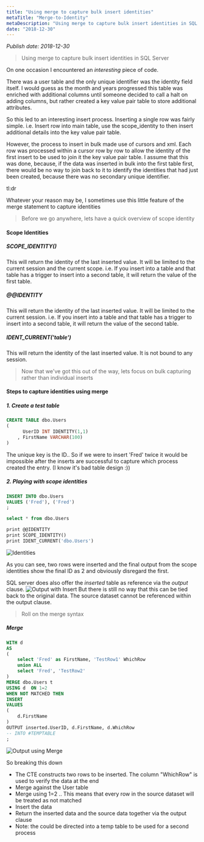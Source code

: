 ```yaml
---
title: "Using merge to capture bulk insert identities"
metaTitle: "Merge-to-Identity"
metaDescription: "Using merge to capture bulk insert identities in SQL Server"
date: "2018-12-30"
---
```


_Publish date: 2018-12-30_

> Using merge to capture bulk insert identities in SQL Server

On one occasion I encountered an _interesting_ piece of code.

There was a user table and the only unique identifier was the identity field itself. I would guess as the month and years progressed this table was enriched with additional columns until someone decided to call a halt on adding columns, but rather created a key value pair table to store additional attributes.

So this led to an interesting insert process. Inserting a single row was fairly simple. i.e. Insert row into main table, use the scope_identity to then insert additional details into the key value pair table.

However, the process to insert in bulk made use of cursors and xml. Each row was processed within a cursor row by row to allow the identity of the first insert to be used to join it the key value pair table. I assume that this was done, because, if the data was inserted in bulk into the first table first, there would be no way to join back to it to identify the identities that had just been created, because there was no secondary unique identifier.

tl:dr

Whatever your reason may be, I sometimes use this little feature of the merge statement to capture identities

> Before we go anywhere, lets have a quick overview of scope identity

#### Scope Identities

##### SCOPE_IDENTITY()

This will return the identity of the last inserted value. It will be limited to the current session and the current scope.
i.e. If you insert into a table and that table has a trigger to insert into a second table, it will return the value of the first table.

##### @@IDENTITY

This will return the identity of the last inserted value. It will be limited to the current session.
i.e. If you insert into a table and that table has a trigger to insert into a second table, it will return the value of the second table.

##### IDENT_CURRENT('table')

This will return the identity of the last inserted value. It is not bound to any session.

> Now that we've got this out of the way, lets focus on bulk capturing rather than individual inserts

#### Steps to capture identities using merge

##### 1. Create a test table

```sql
CREATE TABLE dbo.Users
(
      UserID INT IDENTITY(1,1)
    , FirstName VARCHAR(100)
)
```

The unique key is the ID.. So if we were to insert 'Fred' twice it would be impossible after the inserts are successful to capture which process created the entry. (I know it's bad table design :))

##### 2. Playing with scope identities

```sql
INSERT INTO dbo.Users
VALUES ('Fred'), ('Fred')
;

select * from dbo.Users

print @@IDENTITY
print SCOPE_IDENTITY()
print IDENT_CURRENT('dbo.Users')
```

![Identities](/images/2019-03-03-SQL-Server-using-Merge-to-Capture-Inserts/Identities.png)

As you can see, two rows were inserted and the final output from the scope identities show the final ID as 2 and obviously disregard the first.

SQL server does also offer the _inserted_ table as reference via the _output_ clause.
![Output with Insert](/images/2019-03-03-SQL-Server-using-Merge-to-Capture-Inserts/OutputWithInsert.png)
But there is still no way that this can be tied back to the original data. The source dataset cannot be referenced within the output clause.

> Roll on the merge syntax

##### Merge

```sql
WITH d
AS
(
    select 'Fred' as FirstName, 'TestRow1' WhichRow
    union ALL
    select 'Fred', 'TestRow2'
)
MERGE dbo.Users t
USING d  ON 1=2
WHEN NOT MATCHED THEN
INSERT
VALUES
(
    d.FirstName
)
OUTPUT inserted.UserID, d.FirstName, d.WhichRow
-- INTO #TEMPTABLE
;
```

![Output using Merge](/images/2019-03-03-SQL-Server-using-Merge-to-Capture-Inserts/OutputUsingMerge.png)

So breaking this down

- The CTE constructs two rows to be inserted. The column "WhichRow" is used to verify the data at the end
- Merge against the User table
- Merge using 1=2 .. This means that every row in the source dataset will be treated as not matched
- Insert the data
- Return the inserted data and the source data together via the output clause
- Note: the could be directed into a temp table to be used for a second process
